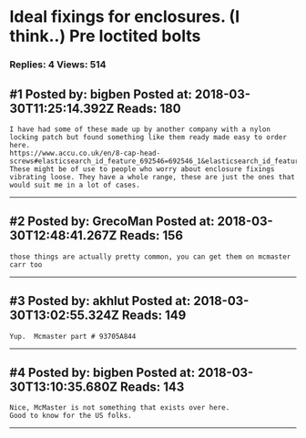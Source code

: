 # Ideal fixings for enclosures. (I think..) Pre loctited bolts

### Replies: 4 Views: 514

## \#1 Posted by: bigben Posted at: 2018-03-30T11:25:14.392Z Reads: 180

```
I have had some of these made up by another company with a nylon locking patch but found something like them ready made easy to order here.
https://www.accu.co.uk/en/8-cap-head-screws#elasticsearch_id_feature_692546=692546_1&elasticsearch_id_feature_692471=692471_16&elasticsearch_id_feature_692705=692705_473&id_elasticsearch_category=8&orderby=ranking&orderway=asc
These might be of use to people who worry about enclosure fixings vibrating loose. They have a whole range, these are just the ones that would suit me in a lot of cases.
```

---
## \#2 Posted by: GrecoMan Posted at: 2018-03-30T12:48:41.267Z Reads: 156

```
those things are actually pretty common, you can get them on mcmaster carr too
```

---
## \#3 Posted by: akhlut Posted at: 2018-03-30T13:02:55.324Z Reads: 149

```
Yup.  Mcmaster part # 93705A844
```

---
## \#4 Posted by: bigben Posted at: 2018-03-30T13:10:35.680Z Reads: 143

```
Nice, McMaster is not something that exists over here.
Good to know for the US folks.
```

---
